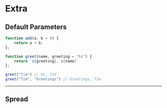 # Extra
## Default Parameters
```javascript
function add(a, b = 0) {
    return a + b;
};
```
```javascript
function greet(name, greeting = "hi") {
    return `${greeting}, ${name}`
};

greet("Tim") // Hi, Tim
greet("Tim", "Greetings") // Greetings, Tim
```

---

## Spread